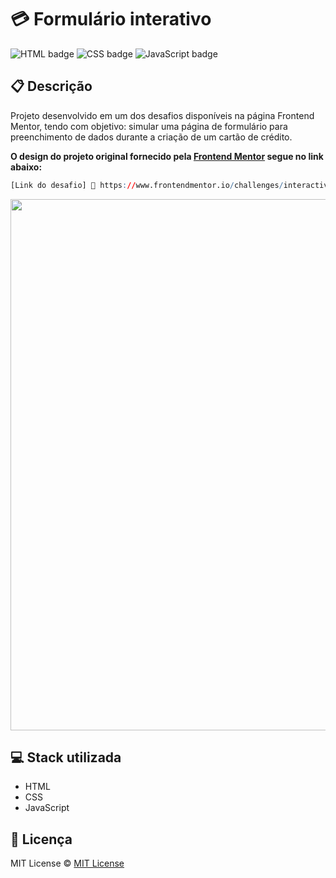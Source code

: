 # 💳 Formulário interativo

![HTML badge](https://img.shields.io/badge/html5-%23E34F26.svg?style=for-the-badge&logo=html5&logoColor=white)
![CSS badge](https://img.shields.io/badge/css3-%231572B6.svg?style=for-the-badge&logo=css3&logoColor=white)
![JavaScript badge](https://img.shields.io/badge/javascript-%23323330.svg?style=for-the-badge&logo=javascript&logoColor=%23F7DF1E)

## 📋 Descrição

Projeto desenvolvido em um dos desafios disponíveis na página Frontend Mentor, tendo com objetivo: simular uma página de formulário para preenchimento de dados durante a criação de um cartão de crédito.

**O design do projeto original fornecido pela [Frontend Mentor](https://www.frontendmentor.io/) segue no link abaixo:**

```r
[Link do desafio] 🔗 https://www.frontendmentor.io/challenges/interactive-card-details-form-XpS8cKZDWw
```

<img width="850px" src="https://user-images.githubusercontent.com/105606295/196008063-cffb363e-47b5-47e9-b551-98abe17f058c.png">

## 💻 Stack utilizada

-   HTML
-   CSS
-   JavaScript

## 📝 Licença

MIT License © [MIT License ](./LICENSE)
